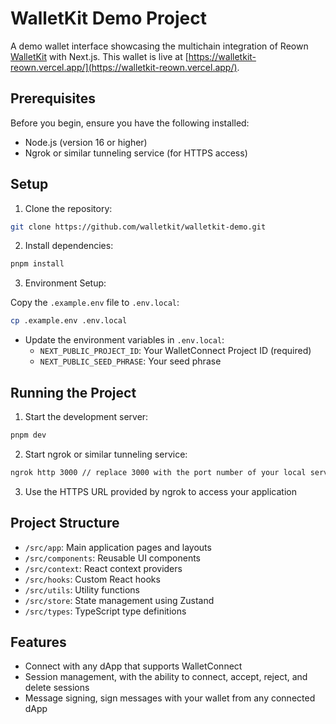 # WalletKit Demo Project

A demo wallet interface showcasing the multichain integration of Reown [WalletKit](https://docs.reown.com/walletkit/web/usage) with Next.js. This wallet is live at [https://walletkit-reown.vercel.app/](https://walletkit-reown.vercel.app/).

## Prerequisites

Before you begin, ensure you have the following installed:
- Node.js (version 16 or higher)
- Ngrok or similar tunneling service (for HTTPS access)

## Setup

1. Clone the repository:

```bash
git clone https://github.com/walletkit/walletkit-demo.git
```

2. Install dependencies:

```bash
pnpm install
```

3. Environment Setup:

Copy the `.example.env` file to `.env.local`:

```bash
cp .example.env .env.local
```

- Update the environment variables in `.env.local`:
  - `NEXT_PUBLIC_PROJECT_ID`: Your WalletConnect Project ID (required)
  - `NEXT_PUBLIC_SEED_PHRASE`: Your seed phrase

## Running the Project

1. Start the development server:

```bash
pnpm dev
```

2. Start ngrok or similar tunneling service:

```bash
ngrok http 3000 // replace 3000 with the port number of your local server
```

3. Use the HTTPS URL provided by ngrok to access your application

## Project Structure

- `/src/app`: Main application pages and layouts
- `/src/components`: Reusable UI components
- `/src/context`: React context providers
- `/src/hooks`: Custom React hooks
- `/src/utils`: Utility functions
- `/src/store`: State management using Zustand
- `/src/types`: TypeScript type definitions

## Features

- Connect with any dApp that supports WalletConnect
- Session management, with the ability to connect, accept, reject, and delete sessions
- Message signing, sign messages with your wallet from any connected dApp



